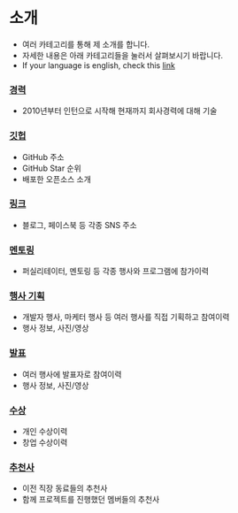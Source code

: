 # 소개
- 여러 카테고리를 통해 제 소개를 합니다.
- 자세한 내용은 아래 카테고리들을 눌러서 살펴보시기 바랍니다.
- If your language is english, check this [link](/README_EN.md)

### [경력](/ko/Career.md)
- 2010년부터 인턴으로 시작해 현재까지 회사경력에 대해 기술

### [깃헙](/ko/GitHub.md)
- GitHub 주소
- GitHub Star 순위
- 배포한 오픈소스 소개

### [링크](/ko/Link.md)
- 블로그, 페이스북 등 각종 SNS 주소

### [멘토링](/ko/Mentor.md)
- 퍼실리테이터, 멘토링 등 각종 행사와 프로그램에 참가이력

### [행사 기획](/ko/Organizer.md)
- 개발자 행사, 마케터 행사 등 여러 행사를 직접 기획하고 참여이력
- 행사 정보, 사진/영상

### [발표](/ko/Presentation.md)
- 여러 행사에 발표자로 참여이력
- 행사 정보, 사진/영상

### [수상](/ko/Prize.md)
- 개인 수상이력
- 창업 수상이력

### [추천사](/ko/Recommendations.md)
- 이전 직장 동료들의 추천사
- 함께 프로젝트를 진행했던 멤버들의 추천사
